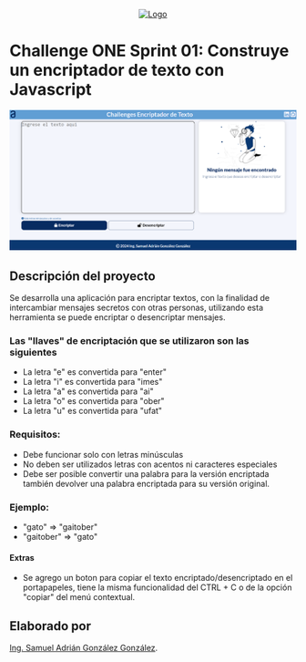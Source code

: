 <p align="center"><a href="https://www.aluracursos.com/" target="_blank"><img src="https://www.aluracursos.com/assets/img/challenges/oracle-one/logo_oracleAlura-es.1686744883.svg" width="400" alt="Logo"></a></p>

# Challenge ONE Sprint 01: Construye un encriptador de texto con Javascript
<p align="center"><img src="screenshot.png" width="800" alt="Laravel Logo"></p>

## Descripción del proyecto
Se desarrolla una aplicación para encriptar textos, con la finalidad de intercambiar mensajes secretos con otras personas, utilizando esta herramienta se puede encriptar o desencriptar mensajes.

### Las "llaves" de encriptación que se utilizaron son las siguientes
- La letra "e" es convertida para "enter"
- La letra "i" es convertida para "imes"
- La letra "a" es convertida para "ai"
- La letra "o" es convertida para "ober"
- La letra "u" es convertida para "ufat"

### Requisitos:
- Debe funcionar solo con letras minúsculas
- No deben ser utilizados letras con acentos ni caracteres especiales
- Debe ser posible convertir una palabra para la versión encriptada también devolver una palabra encriptada para su versión original.

### Ejemplo:
- "gato" => "gaitober"
- "gaitober" => "gato"

#### Extras
- Se agrego un boton para copiar el texto encriptado/desencriptado en el portapapeles, tiene la misma funcionalidad del CTRL + C o de la opción "copiar" del menú contextual.

## Elaborado por

[Ing. Samuel Adrián González González](mailto:samueladriang@gmail.com).